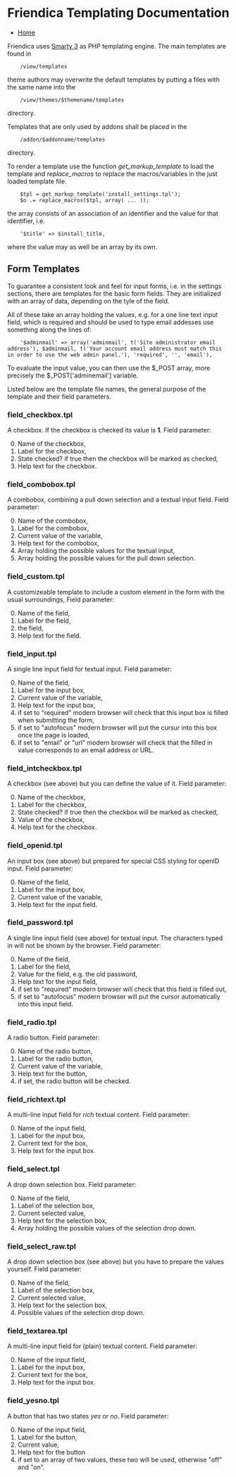 Friendica Templating Documentation
==================================

* [Home](help)

Friendica uses [Smarty 3](http://www.smarty.net/) as PHP templating engine.
The main templates are found in

		/view/templates

theme authors may overwrite the default templates by putting a files with the same name into the

		/view/themes/$themename/templates

directory.

Templates that are only used by addons shall be placed in the

		/addon/$addonname/templates

directory.

To render a template use the function *get_markup_template* to load the template and *replace_macros* to replace the macros/variables in the just loaded template file.

		$tpl = get_markup_template('install_settings.tpl');
        $o .= replace_macros($tpl, array( ... ));

the array consists of an association of an identifier and the value for that identifier, i.e.

		'$title' => $install_title,

where the value may as well be an array by its own.

Form Templates
--------------

To guarantee a consistent look and feel for input forms, i.e. in the settings sections, there are templates for the basic form fields.
They are initialized with an array of data, depending on the tyle of the field.

All of these take an array holding the values, e.g. for a one line text input field, which is required and should be used to type email addesses use something along the lines of:

		'$adminmail' => array('adminmail', t('Site administrator email address'), $adminmail, t('Your account email address must match this in order to use the web admin panel.'), 'required', '', 'email'),

To evaluate the input value, you can then use the $_POST array, more precisely the $_POST['adminemail'] variable.

Listed below are the template file names, the general purpose of the template and their field parameters.

### field_checkbox.tpl

A checkbox.
If the checkbox is checked its value is **1**.
Field parameter:

0. Name of the checkbox,
1. Label for the checkbox,
2. State checked? if true then the checkbox will be marked as checked,
3. Help text for the checkbox.

### field_combobox.tpl

A combobox, combining a pull down selection and a textual input field.
Field parameter:

0. Name of the combobox,
1. Label for the combobox,
2. Current value of the variable,
3. Help text for the combobox,
4. Array holding the possible values for the textual input,
5. Array holding the possible values for the pull down selection.

### field_custom.tpl

A customizeable template to include a custom element in the form with the usual surroundings,
Field parameter:

0. Name of the field,
1. Label for the field,
2. the field,
3. Help text for the field.

### field_input.tpl

A single line input field for textual input.
Field parameter:

0. Name of the field,
1. Label for the input box,
2. Current value of the variable,
3. Help text for the input box,
4. if set to "required" modern browser will check that this input box is filled when submitting the form,
5. if set to "autofocus" modern browser will put the cursur into this box once the page is loaded,
6. if set to "email" or "url" modern browser will check that the filled in value corresponds to an email address or URL.

### field_intcheckbox.tpl

A checkbox (see above) but you can define the value of it.
Field parameter:

0. Name of the checkbox,
1. Label for the checkbox,
2. State checked? if true then the checkbox will be marked as checked,
3. Value of the checkbox,
4. Help text for the checkbox.

### field_openid.tpl

An input box (see above) but prepared for special CSS styling for openID input.
Field parameter:

0. Name of the field,
1. Label for the input box,
2. Current value of the variable,
3. Help text for the input field.

### field_password.tpl

A single line input field (see above) for textual input.
The characters typed in will not be shown by the browser.
Field parameter:

0. Name of the field,
1. Label for the field,
2. Value for the field, e.g. the old password,
3. Help text for the input field,
4. if set to "required" modern browser will check that this field is filled out,
5. if set to "autofocus" modern browser will put the cursor automatically into this input field.

### field_radio.tpl

A radio button.
Field parameter:

0. Name of the radio button,
1. Label for the radio button,
2. Current value of the variable,
3. Help text for the button,
4. if set, the radio button will be checked.

### field_richtext.tpl

A multi-line input field for *rich* textual content.
Field parameter:

0. Name of the input field,
1. Label for the input box,
2. Current text for the box,
3. Help text for the input box.

### field_select.tpl

A drop down selection box.
Field parameter:

0. Name of the field,
1. Label of the selection box,
2. Current selected value,
3. Help text for the selection box,
4. Array holding the possible values of the selection drop down.

### field_select_raw.tpl

A drop down selection box (see above) but you have to prepare the values yourself.
Field parameter:

0. Name of the field,
1. Label of the selection box,
2. Current selected value,
3. Help text for the selection box,
4. Possible values of the selection drop down.

### field_textarea.tpl

A multi-line input field for (plain) textual content.
Field parameter:

0. Name of the input field,
1. Label for the input box,
2. Current text for the box,
3. Help text for the input box.

### field_yesno.tpl

A button that has two states *yes* or *no*.
Field parameter:

0. Name of the input field,
1. Label for the button,
2. Current value,
3. Help text for the button
4. if set to an array of two values, these two will be used, otherwise "off" and "on".
